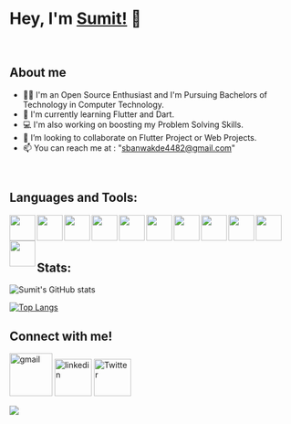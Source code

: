 # Hey, I'm [Sumit!](https://twitter.com/Sumit4482) 👋

<br/>

## About me

- 👨‍🎓 I'm an Open Source Enthusiast and I'm Pursuing Bachelors of Technology in Computer Technology.
- 🌱 I'm currently learning Flutter and Dart.
- 💻 I'm also working on boosting my Problem Solving Skills.
- 💞️ I’m looking to collaborate on Flutter Project or Web Projects.
- 📫 You can reach me at : "sbanwakde4482@gmail.com"
<br/>

## Languages and Tools:
<img  align = "left"  width = "45px" src ="https://img.icons8.com/color/48/000000/flutter.png">
<img  align = "left"  width = "45px" src ="https://img.icons8.com/color/48/000000/dart.png">
<img  align = "left"  width = "45px" src = "https://user-images.githubusercontent.com/78600829/143561162-6f6d0ba8-dbea-42ce-ad95-45e2058ef7f8.png" />
<img  align = "left"  width = "45px" src = "https://user-images.githubusercontent.com/78600829/143561344-cccd049b-b021-4660-8ad6-09dda62eac4e.png" />
<img  align = "left"  width = "45px" src = "https://user-images.githubusercontent.com/78600829/143562515-00f02897-4264-490e-ba04-926c004b3643.png" />
<img  align = "left"  width = "45px" src = "https://user-images.githubusercontent.com/78600829/143562639-bf8d1b9b-60cc-46ca-8653-35a6faaf3c00.png"/>
<img  align = "left"  width = "45px" src = "https://user-images.githubusercontent.com/78600829/143561367-b561af03-cbe0-4764-a37e-218f8f0bb26c.png"/>
<img  align = "left"  width = "45px" src = "https://user-images.githubusercontent.com/78600829/143561392-4835173e-f453-4384-a60e-c2f086720c43.png"/>
<img  align = "left"  width = "45px" src = "https://user-images.githubusercontent.com/78600829/143561476-7998c717-e6cd-49c9-b431-6b6718726d7f.png"/>
<img  align = "left"  width = "45px" src ="https://img.icons8.com/color/50/000000/c-programming.png">
<img  align = "left"  width = "45px" src ="https://img.icons8.com/color/48/000000/c-plus-plus-logo.png"/>

<br/>
<br/>
<br/>

## Stats:

![Sumit's GitHub stats](https://github-readme-stats.vercel.app/api?username=Sumit4482&theme=radical&show_icons=true)
<br>

[![Top Langs](https://github-readme-stats.vercel.app/api/top-langs/?username=Sumit4482&langs_count=8)](https://github.com/Sumit4482/github-readme-stats)


## Connect with me!

[<img  width = "75px" alt = "gmail" src = "https://www.freepnglogos.com/uploads/logo-gmail-png/logo-gmail-png-gmail-icon-download-png-and-vector-1.png" />][gmail] 
[<img width = "65px" alt = "linkedin" src = "https://www.freepnglogos.com/uploads/linkedin-blue-style-logo-png-0.png" />][linkedin] 
[<img width = "65px" alt = "Twitter" src = "https://www.freepnglogos.com/uploads/twitter-logo-png/twitter-bird-symbols-png-logo-0.png" />][Twitter]


[gmail]: mailto:sbanwakde4482@gmail.com
[linkedin]: https://www.linkedin.com/in/sumit-banwakade-6b8302198/
[Twitter]: https://twitter.com/Sumit4482

![](https://komarev.com/ghpvc/?username=Sumit4482&color=green)
